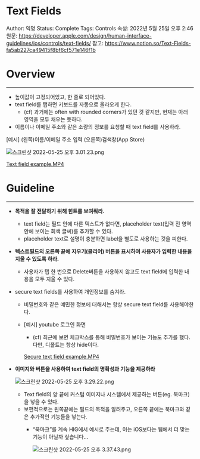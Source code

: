 # Text Fields

Author: 익명
Status: Complete
Tags: Controls
속성: 2022년 5월 25일 오후 2:46
원문: https://developer.apple.com/design/human-interface-guidelines/ios/controls/text-fields/
참고: https://www.notion.so/Text-Fields-fa5ab227ca49415f8bf6cf571e146f1b

# Overview

---

- 높이값이 고정되어있고, 한 줄로 되어있다.
- text field를 탭하면 키보드를 자동으로 올라오게 한다.
    - (cf) 과거에는 often with rounded corners가 있던 것 같지만, 현재는 아래 영역을 모두 채우는 듯하다.
- 이름이나 이메일 주소와 같은 소량의 정보를 요청할 때 text field를 사용하라.

[예시] (왼쪽)이름/이메일 주소 입력  (오른쪽)검색창(App Store)

![스크린샷 2022-05-25 오후 3.01.23.png](Text%20Fields%20c4e763490fb7495581b62d0803b7ca5d/%E1%84%89%E1%85%B3%E1%84%8F%E1%85%B3%E1%84%85%E1%85%B5%E1%86%AB%E1%84%89%E1%85%A3%E1%86%BA_2022-05-25_%E1%84%8B%E1%85%A9%E1%84%92%E1%85%AE_3.01.23.png)

[Text field example.MP4](Text%20Fields%20c4e763490fb7495581b62d0803b7ca5d/Text_field_example.mp4)

# Guideline

---

- **목적을 잘 전달하기 위해 힌트를 보여줘라.**
    - text field는 필드 안에 다른 텍스트가 없다면, placeholder text(입력 전 영역 안에 보이는 회색 글씨)를 추가할 수 있다.
    - placeholder text로 설명이 충분하면 label을 별도로 사용하는 것을 피한다.
- **텍스트필드의 오른쪽 끝에 지우기(클리어) 버튼을 표시하여 사용자가 입력한 내용을 지울 수 있도록 하라.**
    - 사용자가 탭 한 번으로 Delete버튼을 사용하지 않고도 text field에 입력한 내용을 모두 지울 수 있다.
- secure text fields를 사용하여 개인정보를 숨겨라.
    - 비밀번호와 같은 예민한 정보에 대해서는 항상 secure text field를 사용해야한다.
    - [예시] youtube 로그인 화면
        - (cf) 최근에 보면 체크박스를 통해 비밀번호가 보이는 기능도 추가를 했다. 다만, 디폴트는 항상 hide이다.
        
        [Secure text field example.MP4](Text%20Fields%20c4e763490fb7495581b62d0803b7ca5d/Secure_text_field_example.mp4)
        
- **이미지와 버튼을 사용하여 text field의 명확성과 기능을 제공하라**
    
    ![스크린샷 2022-05-25 오후 3.29.22.png](Text%20Fields%20c4e763490fb7495581b62d0803b7ca5d/%E1%84%89%E1%85%B3%E1%84%8F%E1%85%B3%E1%84%85%E1%85%B5%E1%86%AB%E1%84%89%E1%85%A3%E1%86%BA_2022-05-25_%E1%84%8B%E1%85%A9%E1%84%92%E1%85%AE_3.29.22.png)
    
    - Text field의 양 끝에 커스텀 이미지나 시스템에서 제공하는 버튼(eg. 북마크)을 넣을 수 있다.
    - 보편적으로는 왼쪽끝에는 필드의 목적을 알려주고, 오른쪽 끝에는 북마크와 같은 추가적인 기능들을 넣는다.
        - “북마크”를 계속 HIG에서 예시로 주는데, 이는 iOS보다는 웹에서 더 맞는 기능이 아닐까 싶습니다…
            
            ![스크린샷 2022-05-25 오후 3.37.43.png](Text%20Fields%20c4e763490fb7495581b62d0803b7ca5d/%E1%84%89%E1%85%B3%E1%84%8F%E1%85%B3%E1%84%85%E1%85%B5%E1%86%AB%E1%84%89%E1%85%A3%E1%86%BA_2022-05-25_%E1%84%8B%E1%85%A9%E1%84%92%E1%85%AE_3.37.43.png)
